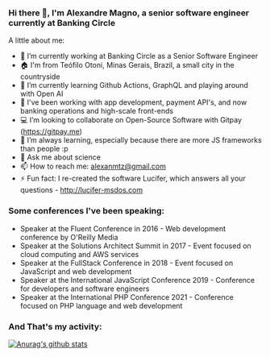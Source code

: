 ### Hi there 👋, I'm Alexandre Magno, a senior software engineer currently at Banking Circle

A little about me:

- 🔭 I’m currently working at Banking Circle as a Senior Software Engineer
- 🏠 I'm from Teófilo Otoni, Minas Gerais, Brazil, a small city in the countryside
- 🌱 I’m currently learning Github Actions, GraphQL and playing around with Open AI
- 👯 I've been working with app development, payment API's, and now banking operations and high-scale front-ends
- 💻 I’m looking to collaborate on Open-Source Software with Gitpay (https://gitpay.me)
- 📖 I’m always learning, especially because there are more JS frameworks than people :p
- 💬 Ask me about science
- 📫 How to reach me: alexanmtz@gmail.com
- ⚡ Fun fact: I re-created the software Lucifer, which answers all your questions - http://lucifer-msdos.com

### Some conferences I've been speaking:

- Speaker at the Fluent Conference in 2016 - Web development conference by O'Reilly Media
- Speaker at the Solutions Architect Summit in 2017 - Event focused on cloud computing and AWS services
- Speaker at the FullStack Conference in 2018 - Event focused on JavaScript and web development
- Speaker at the International JavaScript Conference 2019 - Conference for developers and software engineers
- Speaker at the International PHP Conference 2021 - Conference focused on PHP language and web development

### And That's my activity:

[![Anurag's github stats](https://github-readme-stats.vercel.app/api?username=alexanmtz)](https://github.com/anuraghazra/github-readme-stats)
